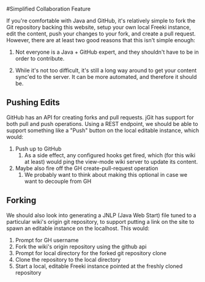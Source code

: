 <!-- Freeki metadata. Do not remove this section!
TITLE: Simplified Collaboration Feature
-->
#Simplified Collaboration Feature

If you're comfortable with Java and GitHub, it's relatively simple to fork the Git repository backing this website, setup your own local Freeki instance, edit the content, push your changes to your fork, and create a pull request. However, there are at least two good reasons that this isn't simple enough:

1. Not everyone is a Java + GitHub expert, and they shouldn't have to be in order to contribute.

2. While it's not too difficult, it's still a long way around to get your content sync'ed to the server. It can be more automated, and therefore it should be.

## Pushing Edits

GitHub has an API for creating forks and pull requests. jGit has support for both pull and push operations. Using a REST endpoint, we should be able to support something like a "Push" button on the local editable instance, which would:

1. Push up to GitHub
    1. As a side effect, any configured hooks get fired, which (for this wiki at least) would ping the view-mode wiki server to update its content.
2. Maybe also fire off the GH create-pull-request operation 
    1. We probably want to think about making this optional in case we want to decouple from GH

## Forking

We should also look into generating a JNLP (Java Web Start) file tuned to a particular wiki's origin git repository, to support putting a link on the site to spawn an editable instance on the localhost. This would:

1. Prompt for GH username
2. Fork the wiki's origin repository using the github api
3. Prompt for local directory for the forked git repository clone
4. Clone the repository to the local directory
5. Start a local, editable Freeki instance pointed at the freshly cloned repository


